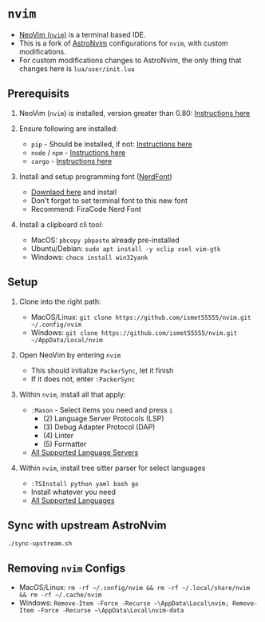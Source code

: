 # `nvim`

- [NeoVim (`nvim`)](https://neovim.io/) is a terminal based IDE.
- This is a fork of [AstroNvim](https://github.com/AstroNvim/AstroNvim) configurations for `nvim`,
with custom modifications.
- For custom modifications changes to AstroNvim, the only thing that changes here is `lua/user/init.lua`


## Prerequisits

1. NeoVim (`nvim`) is installed, version greater than 0.80: [Instructions here](https://github.com/neovim/neovim/wiki/Installing-Neovim)

2. Ensure following are installed:
	- `pip` - Should be installed, if not: [Instructions here](https://pip.pypa.io/en/stable/installation/)
	- `node` / `npm` - [Instructions here](https://nodejs.org/en/)
	- `cargo` - [Instructions here](https://doc.rust-lang.org/cargo/getting-started/installation.html)

3. Install and setup programming font ([NerdFont](https://www.nerdfonts.com/))
     - [Downlaod here](https://www.nerdfonts.com/font-downloads) and install
     - Don't forget to set terminal font to this new font
     - Recommend: FiraCode Nerd Font
     
4. Install a clipboard cli tool:
    - MacOS: `pbcopy pbpaste` already pre-installed
    - Ubuntu/Debian: `sudo apt install -y xclip xsel vim-gtk`
    - Windows: `choco install win32yank`


## Setup

1. Clone into the right path:
    - MacOS/Linux: `git clone https://github.com/ismet55555/nvim.git ~/.config/nvim`
    - Windows: `git clone https://github.com/ismet55555/nvim.git ~/AppData/Local/nvim`

2. Open NeoVim by entering `nvim`
	- This should initialize `PackerSync`, let it finish
	- If it does not, enter `:PackerSync`

3. Within `nvim`, install all that apply:
	- `:Mason` - Select items you need and press `i`
		- (2) Language Server Protocols (LSP)
		- (3) Debug Adapter Protocol (DAP)
		- (4) Linter
		- (5) Formatter
	- [All Supported Language Servers](https://github.com/neovim/nvim-lspconfig/blob/master/doc/server_configurations.md)

4. Within `nvim`, install tree sitter parser for select languages
	- `:TSInstall python yaml bash go`
	- Install whatever you need
	- [All Supported Languages](https://github.com/nvim-treesitter/nvim-treesitter#supported-languages)

## Sync with upstream AstroNvim

`./sync-upstream.sh`

## Removing `nvim` Configs

- MacOS/Linux: `rm -rf ~/.config/nvim && rm -rf ~/.local/share/nvim && rm -rf ~/.cache/nvim`
- Windows: `Remove-Item -Force -Recurse ~\AppData\Local\nvim; Remove-Item -Force -Recurse ~\AppData\Local\nvim-data`
